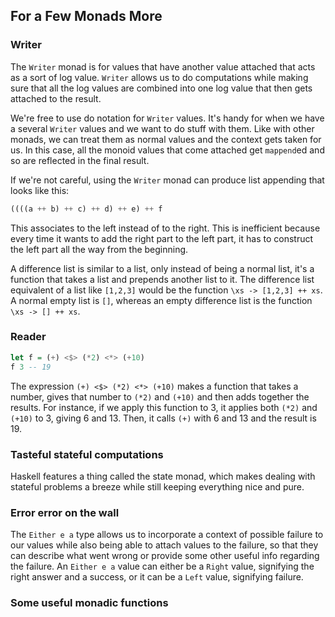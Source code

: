 ## For a Few Monads More

### Writer
The `Writer` monad is for values that have another value attached that acts as a sort of log value. `Writer` allows us to do computations while making sure that all the log values are combined into one log value that then gets attached to the result.

We're free to use do notation for `Writer` values. It's handy for when we have a several `Writer` values and we want to do stuff with them. Like with other monads, we can treat them as normal values and the context gets taken for us. In this case, all the monoid values that come attached get `mappend`ed and so are reflected in the final result. 

If we're not careful, using the `Writer` monad can produce list appending that looks like this:
```Haskell
((((a ++ b) ++ c) ++ d) ++ e) ++ f  
```
This associates to the left instead of to the right. This is inefficient because every time it wants to add the right part to the left part, it has to construct the left part all the way from the beginning.

A difference list is similar to a list, only instead of being a normal list, it's a function that takes a list and prepends another list to it. The difference list equivalent of a list like `[1,2,3]` would be the function `\xs -> [1,2,3] ++ xs`. A normal empty list is `[]`, whereas an empty difference list is the function `\xs -> [] ++ xs`.

### Reader
```Haskell
let f = (+) <$> (*2) <*> (+10)
f 3 -- 19
```
The expression `(+) <$> (*2) <*> (+10)` makes a function that takes a number, gives that number to `(*2)` and `(+10)` and then adds together the results. For instance, if we apply this function to 3, it applies both `(*2)` and `(+10)` to 3, giving 6 and 13. Then, it calls `(+)` with 6 and 13 and the result is 19.

### Tasteful stateful computations
Haskell features a thing called the state monad, which makes dealing with stateful problems a breeze while still keeping everything nice and pure.

### Error error on the wall
The `Either e a` type allows us to incorporate a context of possible failure to our values while also being able to attach values to the failure, so that they can describe what went wrong or provide some other useful info regarding the failure. An `Either e a` value can either be a `Right` value, signifying the right answer and a success, or it can be a `Left` value, signifying failure.

### Some useful monadic functions
